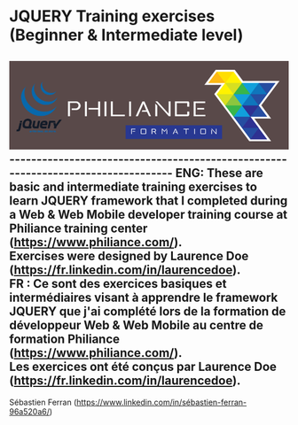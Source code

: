 # JQUERY Training exercises (Beginner & Intermediate level)
![Philiance : Exercices sur JavaScript](/Images/Philiance-JQUERY.png "Logo Philiance JavaScript")
---------------------------------------------------------------------------------  ENG: These are basic and intermediate training exercises to learn JQUERY framework that I completed during a Web & Web Mobile developer training course at Philiance training center (https://www.philiance.com/).  
Exercises were designed by Laurence Doe (https://fr.linkedin.com/in/laurencedoe).  
FR : Ce sont des exercices basiques et intermédiaires visant à apprendre le framework JQUERY que j'ai complété lors de la formation de développeur Web & Web Mobile au centre de formation Philiance (https://www.philiance.com/).  
Les exercices ont été conçus par Laurence Doe (https://fr.linkedin.com/in/laurencedoe).  
---------------------------------------------------------------------------------
Sébastien Ferran (https://www.linkedin.com/in/sébastien-ferran-96a520a6/)